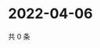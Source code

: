 # 2022-04-06

共 0 条

<!-- BEGIN WEIBO -->
<!-- 最后更新时间 Wed Apr 06 2022 17:15:04 GMT+0800 (China Standard Time) -->

<!-- END WEIBO -->
